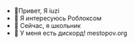 - 👋Привет, Я iuzi
- 👀 Я интересуюсь Роблоксом
- 🌱 Сейчас, я школьник
- 📘 У меня есть дискорд! mestopov.org
